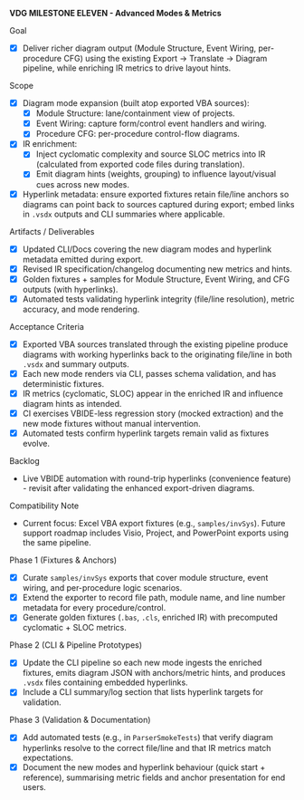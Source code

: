 **VDG MILESTONE ELEVEN - Advanced Modes & Metrics**

Goal
- [x] Deliver richer diagram output (Module Structure, Event Wiring, per-procedure CFG) using the existing Export → Translate → Diagram pipeline, while enriching IR metrics to drive layout hints.

Scope
- [x] Diagram mode expansion (built atop exported VBA sources):
  - [x] Module Structure: lane/containment view of projects.
  - [x] Event Wiring: capture form/control event handlers and wiring.
  - [x] Procedure CFG: per-procedure control-flow diagrams.
- [x] IR enrichment:
  - [x] Inject cyclomatic complexity and source SLOC metrics into IR (calculated from exported code files during translation).
  - [x] Emit diagram hints (weights, grouping) to influence layout/visual cues across new modes.
- [x] Hyperlink metadata: ensure exported fixtures retain file/line anchors so diagrams can point back to sources captured during export; embed links in `.vsdx` outputs and CLI summaries where applicable.

Artifacts / Deliverables
- [x] Updated CLI/Docs covering the new diagram modes and hyperlink metadata emitted during export.
- [x] Revised IR specification/changelog documenting new metrics and hints.
- [x] Golden fixtures + samples for Module Structure, Event Wiring, and CFG outputs (with hyperlinks).
- [x] Automated tests validating hyperlink integrity (file/line resolution), metric accuracy, and mode rendering.

Acceptance Criteria
- [x] Exported VBA sources translated through the existing pipeline produce diagrams with working hyperlinks back to the originating file/line in both `.vsdx` and summary outputs.
- [x] Each new mode renders via CLI, passes schema validation, and has deterministic fixtures.
- [x] IR metrics (cyclomatic, SLOC) appear in the enriched IR and influence diagram hints as intended.
- [x] CI exercises VBIDE-less regression story (mocked extraction) and the new mode fixtures without manual intervention.
- [x] Automated tests confirm hyperlink targets remain valid as fixtures evolve.

Backlog
- Live VBIDE automation with round-trip hyperlinks (convenience feature) - revisit after validating the enhanced export-driven diagrams.

Compatibility Note
- Current focus: Excel VBA export fixtures (e.g., `samples/invSys`). Future support roadmap includes Visio, Project, and PowerPoint exports using the same pipeline.

Phase 1 (Fixtures & Anchors)
- [x] Curate `samples/invSys` exports that cover module structure, event wiring, and per-procedure logic scenarios.
- [x] Extend the exporter to record file path, module name, and line number metadata for every procedure/control.
- [x] Generate golden fixtures (`.bas`, `.cls`, enriched IR) with precomputed cyclomatic + SLOC metrics.

Phase 2 (CLI & Pipeline Prototypes)
- [x] Update the CLI pipeline so each new mode ingests the enriched fixtures, emits diagram JSON with anchors/metric hints, and produces `.vsdx` files containing embedded hyperlinks.
- [x] Include a CLI summary/log section that lists hyperlink targets for validation.

Phase 3 (Validation & Documentation)
- [x] Add automated tests (e.g., in `ParserSmokeTests`) that verify diagram hyperlinks resolve to the correct file/line and that IR metrics match expectations.
- [x] Document the new modes and hyperlink behaviour (quick start + reference), summarising metric fields and anchor presentation for end users.
